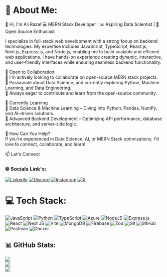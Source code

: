 # 💫 About Me:

👋 Hi, I'm Ali Raza!
💻 MERN Stack Developer | 📊 Aspiring Data Scientist | 🚀 Open Source Enthusiast

I specialize in full-stack web development with a strong focus on backend technologies. My expertise includes JavaScript, TypeScript, React.js, Next.js, Express.js, and Node.js, enabling me to build scalable and efficient web applications. I have hands-on experience creating dynamic, interactive, and user-friendly interfaces while ensuring seamless backend functionality.

👥 Open to Collaboration<br>
🔹 I'm actively looking to collaborate on open-source MERN stack projects.<br>
🔹 Passionate about Data Science, and currently exploring Python, Machine Learning, and Data Engineering.<br>
🔹 Always eager to contribute and learn from the open-source community.<br>

🌱 Currently Learning<br>
📌 Data Science & Machine Learning – Diving into Python, Pandas, NumPy, and AI-driven solutions.<br>
📌 Advanced Backend Development – Optimizing API performance, database architecture, and server-side logic.<br>

🚀 How Can You Help?<br>
If you're experienced in Data Science, AI, or MERN Stack optimizations, I'd love to connect, collaborate, and learn!<br> 



📫 Let's Connect
### 🌐 Socials Link's:

[![LinkedIn](https://img.shields.io/badge/LinkedIn-%230077B5.svg?logo=linkedin&logoColor=white)](https://linkedin.com/in/malirazaansari)
[![Discord](https://img.shields.io/badge/Discord-%237289DA.svg?logo=discord&logoColor=white)](https://discord.gg/malirazaansari)
[![Instagram](https://img.shields.io/badge/Instagram-%23E4405F.svg?logo=Instagram&logoColor=white)](https://instagram.com/mali_razaansari)
[![X](https://img.shields.io/badge/X-black.svg?logo=X&logoColor=white)](https://x.com/MAliRazaAnsari)

# 💻 Tech Stack:

![JavaScript](https://img.shields.io/badge/javascript-%23323330.svg?style=flat&logo=javascript&logoColor=%23F7DF1E)
![Python](https://img.shields.io/badge/python-3670A0?style=flat&logo=python&logoColor=ffdd54)
![TypeScript](https://img.shields.io/badge/typescript-%23007ACC.svg?style=flat&logo=typescript&logoColor=white)
![Azure](https://img.shields.io/badge/azure-%230072C6.svg?style=flat&logo=microsoftazure&logoColor=white)
![NodeJS](https://img.shields.io/badge/node.js-6DA55F?style=flat&logo=node.js&logoColor=white)
![Express.js](https://img.shields.io/badge/express.js-%23404d59.svg?style=flat&logo=express&logoColor=%2361DAFB)
![React](https://img.shields.io/badge/react-%2320232a.svg?style=flat&logo=react&logoColor=%2361DAFB)
![Next JS](https://img.shields.io/badge/Next-black?style=flat&logo=next.js&logoColor=white)
![Vite](https://img.shields.io/badge/vite-%23646CFF.svg?style=flat&logo=vite&logoColor=white)
![MongoDB](https://img.shields.io/badge/MongoDB-%234ea94b.svg?style=flat&logo=mongodb&logoColor=white)
![Firebase](https://img.shields.io/badge/firebase-%23039BE5.svg?style=flat&logo=firebase)
![Zod](https://img.shields.io/badge/zod-%233068b7.svg?style=flat&logo=zod&logoColor=white)
![Git](https://img.shields.io/badge/git-%23F05033.svg?style=flat&logo=git&logoColor=white)
![GitHub](https://img.shields.io/badge/github-%23121011.svg?style=flat&logo=github&logoColor=white)
![Postman](https://img.shields.io/badge/Postman-FF6C37?style=flat&logo=postman&logoColor=white)
![Docker](https://img.shields.io/badge/docker-%230db7ed.svg?style=flat&logo=docker&logoColor=white)

## 📊 GitHub Stats:

![](https://github-readme-stats.vercel.app/api?username=malirazaansari&theme=dark&hide_border=false&include_all_commits=false&count_private=false)<br/>
![](https://nirzak-streak-stats.vercel.app/?user=malirazaansari&theme=dark&hide_border=false)<br/>
![](https://github-readme-stats.vercel.app/api/top-langs/?username=malirazaansari&theme=dark&hide_border=false&include_all_commits=false&count_private=false&layout=compact)
